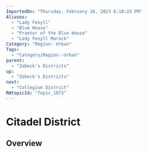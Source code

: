 ```yaml
---
ImportedOn: "Thursday, February 16, 2023 6:10:23 PM"
Aliases:
  - "Lady Fenyll"
  - "Blue House"
  - "Praetor of the Blue House"
  - "Lady Fenyll Marack"
Category: "Region: Urban"
Tags:
  - "Category/Region--Urban"
parent:
  - "Zobeck's Districts"
up:
  - "Zobeck's Districts"
next:
  - "Collegium District"
RWtopicId: "Topic_1973"
---
```

# Citadel District
## Overview
